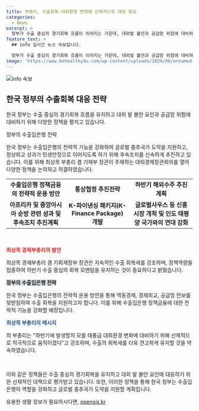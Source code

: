 ```yaml
---
title: 부총리, 수출회복·대외환경 변화에 선제적으로 대응 중요
categories:
  - News
excerpt: >
  정부가 수출 중심의 경기회복 흐름이 이어지는 가운데, 대외발 불안과 공급망 위험에 대비하기로 했다. 수출입은행 강화와 정상외교 성과를 민생안정으로 이어가기 위한 후속조치가 중심이다. 최상목 경제부총리는 하반기 성장률 상향 조정과 글로벌 불확실성에 대응하겠다고 강조했다. 또한, 수출입은행의 전략적 운용 방안과 해외수주 계획을 강조하며, 지정학적 긴장과 불확실성에 적극 대비할 것이라고 밝혔다.
feature_text: >
  ## info 실시간 뉴스 속보입니다.

  정부가 수출 중심의 경기회복 흐름이 이어지는 가운데, 대외발 불안과 공급망 위험에 대비하기로 했다. 수출입은행 강화와 정상외교 성과를 민생안정으로 이어가기 위한 후속조치가 중심이다. 최상목 경제부총리는 하반기 성장률 상향 조정과 글로벌 불확실성에 대응하겠다고 강조했다. 또한, 수출입은행의 전략적 운용 방안과 해외수주 계획을 강조하며, 지정학적 긴장과 불확실성에 적극 대비할 것이라고 밝혔다.
image: 'https://www.behealthy4u.com/wp-content/uploads/2024/06/unnamed-file.png'
---
```


<p><img src="https://www.behealthy4u.com/wp-content/uploads/2024/06/unnamed-file.png" alt="info 속보" /></p>

<h2 data-ke-size="size26">한국 정부의 수출회복 대응 전략</h2>

<p>한국 정부는 수출 중심의 경기회복 흐름을 유지하고 대외 발 불안 요인과 공급망 위험에 대비하기 위해 다양한 정책을 펼치고 있습니다.</p>

<p data-ke-size="size16">정부의 수출입은행 전략</p>

<p>한국 정부는 수출입은행의 전략적 기능을 강화하여 글로벌 중추국가 도약을 지원하고, 정상외교 성과가 민생안정으로 이어지도록 하기 위해 후속조치를 신속하게 추진하고 있습니다. 이를 위해 최상목 부총리 겸 기재부 장관이 주재하는 대외경제장관회의를 열어 다양한 정책을 논의하고 의결하였습니다.</p>

<table>
  <tr>
    <td style="text-align: center; height: 17px;"><b>수출입은행 정책금융의 전략적 운용 방안</b></td>
    <td style="text-align: center; height: 17px;"><b>통상협정 추진전략</b></td>
    <td style="text-align: center; height: 17px;"><b>하반기 해외수주 추진계획</b></td>
  </tr>
  <tr>
    <td style="text-align: center; height: 17px;"><b>아프리카 및 중앙아시아 순방 관련 성과 및 후속조치 추진계획</b></td>
    <td style="text-align: center; height: 17px;"><b>K-파이낸싱 패키지(K-Finance Package) 개발</b></td>
    <td style="text-align: center; height: 17px;"><b>글로벌사우스 등 신흥시장 개척 및 인도 태평양 국가와의 연대 강화</b></td>
  </tr>
</table>

<p data-ke-size="size16">&nbsp;</p>

<p data-ke-size="size16"><b><span style="color: #ee2323;">최상목 경제부총리의 발언</span></b></p>

<p>최상목 경제부총리 겸 기획재정부 장관은 지속적인 수출 회복세를 강조하며, 정책역량을 집중하여 하반기 수출 중심의 회복 모멘텀을 유지하는 것이 중요하다고 밝혔습니다.</p>

<p data-ke-size="size16"><b><span style="background-color: #21538527;">정부의 수출입은행 전략</span></b></p>

<p>한국 정부는 수출입은행의 전략적 운용 방안을 통해 역동경제, 경제외교, 공급망 안보를 뒷받침하여 수출 회복을 지원하고자 합니다. 이를 위해 수출입은행 정책금융에 대한 전략적 기능을 강화할 예정입니다.</p>

<p data-ke-size="size16"><b><span style="color: #1a5490;">최상목 부총리의 메시지</span></b></p>

<p>최 부총리는 "하반기에 발생할지 모를 태풍급 대외환경 변화에 대비하기 위해 선제적으로 적극적으로 움직이겠다"고 강조하며, 수출의 회복세를 더욱 견고하게 유지할 것을 약속하였습니다.</p>

<p data-ke-size="size16">&nbsp;</p>

<p>이와 같은 정책들은 수출 중심의 경기회복을 유지하고 대외 발 불안 요인에 대응하기 위한 선제적인 대책으로 평가받고 있습니다. 또한, 이러한 정책을 통해 한국 정부는 수출입은행의 역할을 강화하고 글로벌 중추국가 도약을 지원할 계획입니다.</p>
유용한 생활 정보가 필요하시다면, <a href="https://opensis.kr" rel="dofollow">opensis.kr</a>


